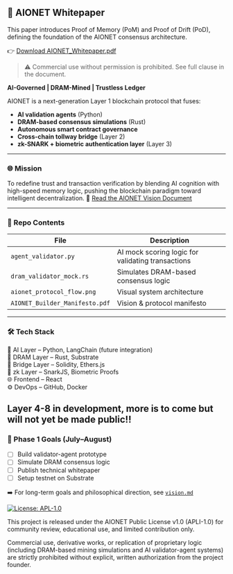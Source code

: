 ## 📄 AIONET Whitepaper

This paper introduces Proof of Memory (PoM) and Proof of Drift (PoD), defining the foundation of the AIONET consensus architecture.

👉 [Download AIONET_Whitepaper.pdf](./docs/AIONET_Whitepaper.pdf)

> ⚠️ Commercial use without permission is prohibited. See full clause in the document.


**AI-Governed | DRAM-Mined | Trustless Ledger**

AIONET is a next-generation Layer 1 blockchain protocol that fuses:
- **AI validation agents** (Python)
- **DRAM-based consensus simulations** (Rust)
- **Autonomous smart contract governance**
- **Cross-chain tollway bridge** (Layer 2)
- **zk-SNARK + biometric authentication layer** (Layer 3)

---

### 🌐 Mission
To redefine trust and transaction verification by blending AI cognition with high-speed memory logic, pushing the blockchain paradigm toward intelligent decentralization.
🔮 [Read the AIONET Vision Document](./vision.md)


---

### 🧠 Repo Contents

| File | Description |
|------|-------------|
| `agent_validator.py` | AI mock scoring logic for validating transactions |
| `dram_validator_mock.rs` | Simulates DRAM-based consensus logic |
| `aionet_protocol_flow.png` | Visual system architecture |
| `AIONET_Builder_Manifesto.pdf` | Vision & protocol manifesto |

---

### 🛠 Tech Stack

🧠 AI Layer – Python, LangChain (future integration)  
💾 DRAM Layer – Rust, Substrate  
🌉 Bridge Layer – Solidity, Ethers.js  
🧬 zk Layer – SnarkJS, Biometric Proofs  
🌐 Frontend – React  
⚙️ DevOps – GitHub, Docker  


Layer 4-8 in development, more is to come but will not yet be made public!!
---

### 🚧 Phase 1 Goals (July–August)
- [ ] Build validator-agent prototype
- [ ] Simulate DRAM consensus logic
- [ ] Publish technical whitepaper
- [ ] Setup testnet on Substrate

➡️ For long-term goals and philosophical direction, see [`vision.md`](./vision.md)

[![License: APL-1.0](https://img.shields.io/badge/license-APL--1.0-blue.svg)](./LICENSE)

This project is released under the AIONET Public License v1.0 (APLI-1.0) for community review, educational use, and limited contribution only.

Commercial use, derivative works, or replication of proprietary logic (including DRAM-based mining simulations and AI validator-agent systems) are strictly prohibited without explicit, written authorization from the project founder.
